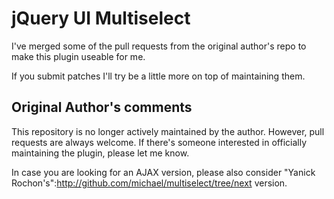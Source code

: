 # jQuery UI Multiselect #

I've merged some of the pull requests from the original author's repo to make this plugin useable for me.

If you submit patches I'll try be a little more on top of maintaining them.

## Original Author's comments ##

This repository is no longer actively maintained by the author. However, pull requests are always welcome. If there's someone interested in officially maintaining the plugin, please let me know.

In case you are looking for an AJAX version, please also consider "Yanick Rochon's":http://github.com/michael/multiselect/tree/next version.